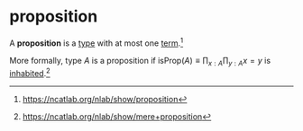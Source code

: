 # proposition

A **proposition** is a [type](/logic/judgement.md) with at most one
[term](/logic/judgement.md).[^1]

<!-- prettier-ignore -->
More formally, type $A$ is a proposition if $\text{isProp}(A) \equiv
\prod_{x: A} \prod_{y: A} x = y$ is [inhabited](/logic/judgement.md).[^2]

[^1]: https://ncatlab.org/nlab/show/proposition
[^2]: https://ncatlab.org/nlab/show/mere+proposition
